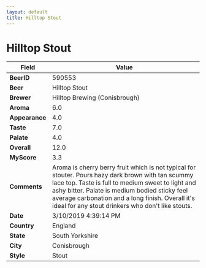 ```yaml
---
layout: default
title: Hilltop Stout
---
```


# Hilltop Stout

| Field         | Value     |
|---------------|-----------|
| **BeerID** | 590553 |
| **Beer** | Hilltop Stout |
| **Brewer** | Hilltop Brewing (Conisbrough) |
| **Aroma** | 6.0 |
| **Appearance** | 4.0 |
| **Taste** | 7.0 |
| **Palate** | 4.0 |
| **Overall** | 12.0 |
| **MyScore** | 3.3 |
| **Comments** | Aroma is cherry berry fruit which is not typical for stouter. Pours hazy dark brown with tan scummy lace top. Taste is full to medium sweet to light and ashy bitter. Palate is medium bodied sticky feel average carbonation and a long finish. Overall it's ideal for any stout drinkers who don't like stouts. |
| **Date** | 3/10/2019 4:39:14 PM |
| **Country** | England |
| **State** | South Yorkshire |
| **City** | Conisbrough |
| **Style** | Stout |
